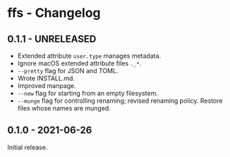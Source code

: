 # ffs - Changelog

## 0.1.1 - UNRELEASED

* Extended attribute `user.type` manages metadata.
* Ignore macOS extended attribute files `._*`.
* `--pretty` flag for JSON and TOML.
* Wrote INSTALL.md.
* Improved manpage.
* `--new` flag for starting from an empty filesystem.
* `--munge` flag for controlling renaming; revised renaming policy. Restore files whose names are munged.

## 0.1.0 - 2021-06-26

Initial release.

